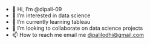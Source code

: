 - 👋 Hi, I’m @dipali-09
- 👀 I’m interested in data science
- 🌱 I’m currently learning tableau
- 💞️ I’m looking to collaborate on data science projects
- 📫 How to reach me email me dipalilodhi@gmail.com

<!---
dipali-09/dipali-09 is a ✨ special ✨ repository because its `README.md` (this file) appears on your GitHub profile.
You can click the Preview link to take a look at your changes.
--->
